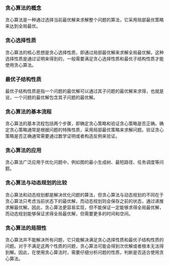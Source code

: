 ### 贪心算法的概念

贪心算法是一种通过选择当前最优解来求解整个问题的算法，它采用局部最优策略来达到全局最优。

### 贪心选择性质

贪心算法的核心思想是贪心选择性质，即通过局部最优解来求解全局最优解。这种选择性质是通过证明来得到的，一般需要满足贪心选择性质和最优子结构性质才能使用贪心算法。

### 最优子结构性质

最优子结构性质是指一个问题的最优解可以通过其子问题的最优解来求得，也就是说，一个问题的最优解包含其子问题的最优解。

### 贪心算法的基本流程

贪心算法的基本流程包括两个步骤，即确定贪心策略和验证贪心策略是否正确。确定贪心策略通常是根据问题的特殊性质，采用局部最优策略来求解问题。验证贪心策略是否正确通常需要通过数学证明或者构造反例来验证。

### 贪心算法的应用

贪心算法广泛应用于优化问题中，例如图的最小生成树、最短路径、任务调度等问题。

### 贪心算法与动态规划的比较


贪心算法和动态规划都是解决优化问题的算法，但贪心算法与动态规划的不同在于贪心算法只考虑当前状态下的最优解，而动态规划则会保存之前的状态，通过递推求解最优解。因此，贪心算法更容易实现，但不能保证一定能够求得全局最优解，而动态规划能够保证求得全局最优解，但需要更多的时间和空间。

### 贪心算法的局限性

贪心算法并不能解决所有问题，它只能解决满足贪心选择性质和最优子结构性质的问题。对于不满足这两个性质的问题，贪心算法可能会得到次优解或者根本无法得到解。因此，在使用贪心算法时，需要仔细分析问题的性质，判断是否适合使用贪心算法。